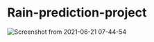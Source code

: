 # Rain-prediction-project
![Screenshot from 2021-06-21 07-44-54](https://user-images.githubusercontent.com/85062204/122698320-b6c72880-d264-11eb-8500-9b41f28a9885.png)
